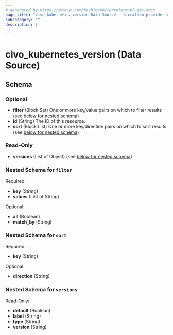 ```yaml
---
# generated by https://github.com/hashicorp/terraform-plugin-docs
page_title: "civo_kubernetes_version Data Source - terraform-provider-civo"
subcategory: ""
description: |-
  
---
```


# civo_kubernetes_version (Data Source)





<!-- schema generated by tfplugindocs -->
## Schema

### Optional

- **filter** (Block Set) One or more key/value pairs on which to filter results (see [below for nested schema](#nestedblock--filter))
- **id** (String) The ID of this resource.
- **sort** (Block List) One or more key/direction pairs on which to sort results (see [below for nested schema](#nestedblock--sort))

### Read-Only

- **versions** (List of Object) (see [below for nested schema](#nestedatt--versions))

<a id="nestedblock--filter"></a>
### Nested Schema for `filter`

Required:

- **key** (String)
- **values** (List of String)

Optional:

- **all** (Boolean)
- **match_by** (String)


<a id="nestedblock--sort"></a>
### Nested Schema for `sort`

Required:

- **key** (String)

Optional:

- **direction** (String)


<a id="nestedatt--versions"></a>
### Nested Schema for `versions`

Read-Only:

- **default** (Boolean)
- **label** (String)
- **type** (String)
- **version** (String)


